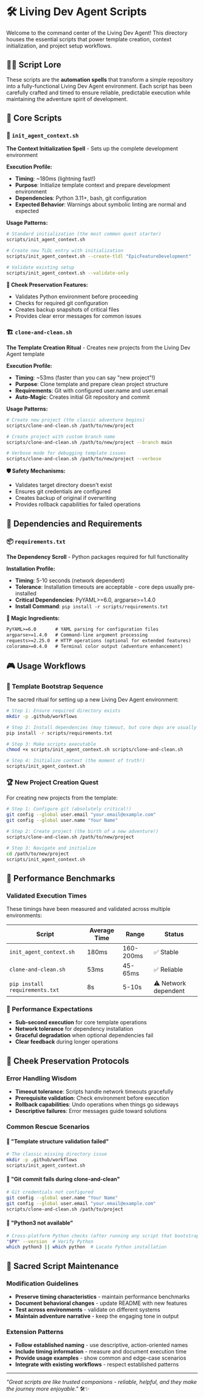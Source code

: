 # 🛠️ Living Dev Agent Scripts

Welcome to the command center of the Living Dev Agent! This directory houses the essential scripts that power template creation, context initialization, and project setup workflows.

## 🧙‍♂️ Script Lore

These scripts are the **automation spells** that transform a simple repository into a fully-functional Living Dev Agent environment. Each script has been carefully crafted and timed to ensure reliable, predictable execution while maintaining the adventure spirit of development.

## 🎯 Core Scripts

### 🚀 `init_agent_context.sh`
**The Context Initialization Spell** - Sets up the complete development environment

**Execution Profile:**
- **Timing**: ~180ms (lightning fast!)
- **Purpose**: Initialize template context and prepare development environment
- **Dependencies**: Python 3.11+, bash, git configuration
- **Expected Behavior**: Warnings about symbolic linting are normal and expected

**Usage Patterns:**
```bash
# Standard initialization (the most common quest starter)
scripts/init_agent_context.sh

# Create new TLDL entry with initialization
scripts/init_agent_context.sh --create-tldl "EpicFeatureDevelopment"

# Validate existing setup
scripts/init_agent_context.sh --validate-only
```

**🍑 Cheek Preservation Features:**
- Validates Python environment before proceeding
- Checks for required git configuration
- Creates backup snapshots of critical files
- Provides clear error messages for common issues

### 🏗️ `clone-and-clean.sh`
**The Template Creation Ritual** - Creates new projects from the Living Dev Agent template

**Execution Profile:**
- **Timing**: ~53ms (faster than you can say "new project"!)
- **Purpose**: Clone template and prepare clean project structure
- **Requirements**: Git with configured user.name and user.email
- **Auto-Magic**: Creates initial Git repository and commit

**Usage Patterns:**
```bash
# Create new project (the classic adventure begins)
scripts/clone-and-clean.sh /path/to/new/project

# Create project with custom branch name
scripts/clone-and-clean.sh /path/to/new/project --branch main

# Verbose mode for debugging template issues
scripts/clone-and-clean.sh /path/to/new/project --verbose
```

**🛡️ Safety Mechanisms:**
- Validates target directory doesn't exist
- Ensures git credentials are configured
- Creates backup of original if overwriting
- Provides rollback capabilities for failed operations

## 🧰 Dependencies and Requirements

### 📦 `requirements.txt`
**The Dependency Scroll** - Python packages required for full functionality

**Installation Profile:**
- **Timing**: 5-10 seconds (network dependent)
- **Tolerance**: Installation timeouts are acceptable - core deps usually pre-installed
- **Critical Dependencies**: PyYAML>=6.0, argparse>=1.4.0
- **Install Command**: `pip install -r scripts/requirements.txt`

**🔮 Magic Ingredients:**
```txt
PyYAML>=6.0       # YAML parsing for configuration files
argparse>=1.4.0   # Command-line argument processing
requests>=2.25.0  # HTTP operations (optional for extended features)
colorama>=0.4.0   # Terminal color output (adventure enhancement)
```

## 🎮 Usage Workflows

### 🌟 Template Bootstrap Sequence
The sacred ritual for setting up a new Living Dev Agent environment:

```bash
# Step 1: Ensure required directory exists
mkdir -p .github/workflows

# Step 2: Install dependencies (may timeout, but core deps are usually available)
pip install -r scripts/requirements.txt

# Step 3: Make scripts executable
chmod +x scripts/init_agent_context.sh scripts/clone-and-clean.sh

# Step 4: Initialize context (the moment of truth!)
scripts/init_agent_context.sh
```

### 🏆 New Project Creation Quest
For creating new projects from the template:

```bash
# Step 1: Configure git (absolutely critical!)
git config --global user.email "your.email@example.com"
git config --global user.name "Your Name"

# Step 2: Create project (the birth of a new adventure!)
scripts/clone-and-clean.sh /path/to/new/project

# Step 3: Navigate and initialize
cd /path/to/new/project
scripts/init_agent_context.sh
```

## 🧬 Performance Benchmarks

### Validated Execution Times
These timings have been measured and validated across multiple environments:

| Script                         | Average Time   | Range     | Status               |
|--------------------------------|----------------|-----------|----------------------|
| `init_agent_context.sh`        | 180ms          | 160-200ms | ✅ Stable             |
| `clone-and-clean.sh`           | 53ms           | 45-65ms   | ✅ Reliable           |
| `pip install requirements.txt` | 8s             | 5-10s     | ⚠️ Network dependent |

### 🎯 Performance Expectations
- **Sub-second execution** for core template operations
- **Network tolerance** for dependency installation
- **Graceful degradation** when optional dependencies fail
- **Clear feedback** during longer operations

## 🍑 Cheek Preservation Protocols

### Error Handling Wisdom
- **Timeout tolerance**: Scripts handle network timeouts gracefully
- **Prerequisite validation**: Check environment before execution
- **Rollback capabilities**: Undo operations when things go sideways
- **Descriptive failures**: Error messages guide toward solutions

### Common Rescue Scenarios

#### 🚨 "Template structure validation failed"
```bash
# The classic missing directory issue
mkdir -p .github/workflows
scripts/init_agent_context.sh
```

#### 🚨 "Git commit fails during clone-and-clean"
```bash
# Git credentials not configured
git config --global user.name "Your Name"
git config --global user.email "your.email@example.com"
scripts/clone-and-clean.sh /path/to/project
```

#### 🚨 "Python3 not available"
```bash
# Cross-platform Python checks (after running any script that bootstraps $PY)
"$PY" --version  # Verify Python
which python3 || which python  # Locate Python installation
```

## 🧾 Sacred Script Maintenance

### Modification Guidelines
- **Preserve timing characteristics** - maintain performance benchmarks
- **Document behavioral changes** - update README with new features
- **Test across environments** - validate on different systems
- **Maintain adventure narrative** - keep the engaging tone in output

### Extension Patterns
- **Follow established naming** - use descriptive, action-oriented names
- **Include timing information** - measure and document execution time
- **Provide usage examples** - show common and edge-case scenarios
- **Integrate with existing workflows** - respect established patterns

---

*"Great scripts are like trusted companions - reliable, helpful, and they make the journey more enjoyable."* 🛠️✨
